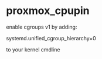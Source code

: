 # proxmox_cpupin

enable cgroups v1 by adding:

systemd.unified_cgroup_hierarchy=0 

to your kernel cmdline
